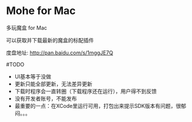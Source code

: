 Mohe for Mac
============
多玩魔盒 for Mac

可以获取并下载最新的魔盒的标配插件

度盘地址: http://pan.baidu.com/s/1mggJE7Q

#TODO

- UI基本等于没做
- 更新只能全部更新，无法差异更新
- 下载时程序会一直转圈（下载程序还在运行），用户得不到反馈
- 没有开发者账号，不能发布
- 最重要的一点：在XCode里运行可用，打包出来提示SDK版本有问题，很郁闷。。。
